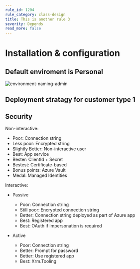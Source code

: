```yaml
---
rule_id: 1204
rule_category: class-design
title: This is another rule 3
severity: Depends
read_more: false
---
```


# Installation & configuration 

## Default enviroment is Personal

![environment-naming-admin](/assets/environment-naming-admin.png)

## Deployment stratagy for customer type 1


## Security

Non-interactive:

- Poor: Connection string
- Less poor: Encrypted string
- Slightly Better: Non-interactive user
- Best: App service
- Bester: ClientId + Secret
- Bestest: Certificate-based
- Bonus points: Azure Vault
- Medal: Managed Identities

Interactive:

- Passive
  - Poor: Connection string
  - Still poor: Encrypted connection string
  - Better: Connection string deployed as part of Azure app
  - Best: Registered app
  - Best: OAuth if impersonation is required

- Active
  - Poor: Connection string
  - Better: Prompt for password
  - Better: Use registered app
  - Best: Xrm.Tooling